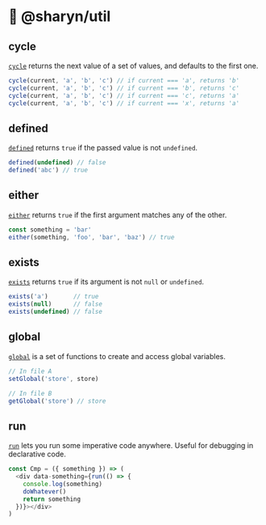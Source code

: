 # 🌹 @sharyn/util

## cycle

[`cycle`](https://github.com/sharynjs/sharyn-util/blob/master/cycle.md) returns the next value of a set of values, and defaults to the first one.

```js
cycle(current, 'a', 'b', 'c') // if current === 'a', returns 'b'
cycle(current, 'a', 'b', 'c') // if current === 'b', returns 'c'
cycle(current, 'a', 'b', 'c') // if current === 'c', returns 'a'
cycle(current, 'a', 'b', 'c') // if current === 'x', returns 'a'
```

## defined

[`defined`](https://github.com/sharynjs/sharyn-util/blob/master/defined.md) returns `true` if the passed value is not `undefined`.

```js
defined(undefined) // false
defined('abc') // true
```

## either

[`either`](https://github.com/sharynjs/sharyn-util/blob/master/either.md) returns `true` if the first argument matches any of the other.

```js
const something = 'bar'
either(something, 'foo', 'bar', 'baz') // true
```

## exists

[`exists`](https://github.com/sharynjs/sharyn-util/blob/master/exists.md) returns `true` if its argument is not `null` or `undefined`.

```js
exists('a')       // true
exists(null)      // false
exists(undefined) // false
```

## global

[`global`](https://github.com/sharynjs/sharyn-util/blob/master/global.md) is a set of functions to create and access global variables.

```js
// In file A
setGlobal('store', store)

// In file B
getGlobal('store') // store
```

## run

[`run`](https://github.com/sharynjs/sharyn-util/blob/master/run.md) lets you run some imperative code anywhere. Useful for debugging in declarative code.

```js
const Cmp = ({ something }) => (
  <div data-something={run(() => {
    console.log(something)
    doWhatever()
    return something
  })}></div>
)
```
